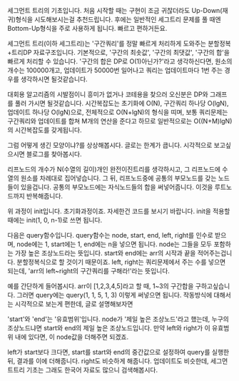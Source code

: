 세그먼트 트리의 기초입니다.
처음 시작할 때는 구현이 조금 귀찮더라도 Up-Down(재귀)형식을 시도해보시는걸 추천드립니다.
후에는 일반적인 세그트리 문제를 풀 때엔 Bottom-Up형식을 주로 사용하게 됩니다. 빠르고 편하거든요.

세그먼트 트리(이하 세그트리)는 '구간쿼리'를 정말 빠르게 처리하게 도와주는 분할정복+트리DP 자료구조입니다.
기본적으로, '구간의 최솟값', '구간의 최댓값', '구간의 합'을 빠르게 처리할 수 있습니다.
'구간의 합은 DP로 O(1)아닌가?'라고 생각하신다면,
원소의 개수는 100000개고, 업데이트가 50000번 일어나고 쿼리는 업데이트마다 1번 주는 경우를 생각하시면 될것같습니다.

대회용 알고리즘의 시발점이니 흥미가 없거나 코테용을 찾으러 오신분은 DP와 그래프를 풀러 가시면 될것같습니다.
시간복잡도는 초기화에 O(N), 구간쿼리 하나당 O(lgN), 업데이트 하나당 O(lgN)으로, 전체적으로 O(N+lgN)의 형식을 띠며,
보통 쿼리문제는 구간쿼리와 업데이트를 합쳐 M개의 연산을 준다고 하므로
일반적으로는 O((N+M)lgN)의 시간복잡도를 갖게됩니다.


그럼 어떻게 생긴 모양이냐?를 상상해봅시다. 글로는 한계가 큽니다.
시각적으로 보고싶으시면 블로그를 찾아봅시다.

리프노드의 개수가 N(수열의 길이)개인 완전이진트리를 생각하시고,
그 리프노드에 수열의 원소를 차례대로 집어넣습니다.
그 뒤, 리프노드중에 공통의 부모노드를 갖는 노드들이 있을겁니다.
공통의 부모노드에는 자식노드들의 합을 써넣어줍니다.
이것을 루트노드까지 반복해줍니다.

위 과정이 init입니다. 초기화과정이죠. 자세한건 코드를 보시기 바랍니다.
init을 적용할 때에는 init(1, 0, n-1)로 쓰면 됩니다.


다음은 query함수입니다. query함수는 node, start, end, left, right를 인수로 받으며,
node에는 1, start에는 1, end에는 n을 넣으면 됩니다.
node는 그들을 모두 포함하는 가장 높은 조상노드라는 뜻입니다.
start와 end에는 arr의 시작과 끝을 적어주는겁니다. 분할정복식으로 할 것이기 때문이죠.
left, right는 쿼리문제에서 주는 수를 넣으면 되는데, 'arr의 left~right의 구간쿼리를 구해라!'라는 뜻입니다.

예를 간단하게 들어봅시다. arr이 [1,2,3,4,5]라고 할 때, 1~3의 구간합을 구하고싶습니다.
그러면 query에는 query(1, 1, 5, 1, 3) 이렇게 써넣으면 됩니다.
작동방식에 대해서는 시각적으로 보는게 편한데, 글로 설명해보자면

'start'와 'end'는 '유효범위'입니다.
node가 '제일 높은 조상노드'라고 했는데, 누구의 조상노드냐면 start와 end의 제일 높은 조상노드입니다.
만약 left와 right가 이 유효범위 내에 있다면, 이 node값을 더해주면 되겠죠.

left가 start보다 크다면, start를 start와 end의 중간값으로 설정하여 query를 실행한 뒤, 결과를 이에 더해줍니다.
right도 비슷하게 해줍니다. 업데이트도 비슷한데, 세그먼트트리 기초는 그래도 한국어 자료도 많으니 검색해봅시다.